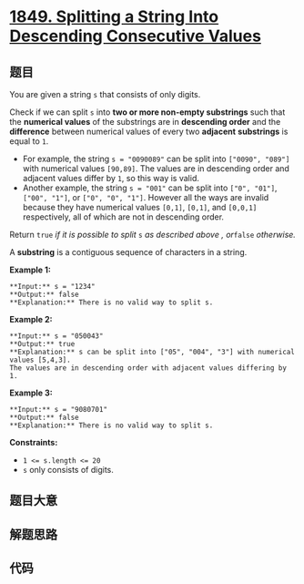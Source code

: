 # [1849. Splitting a String Into Descending Consecutive Values](https://leetcode.com/problems/splitting-a-string-into-descending-consecutive-values)

## 题目

You are given a string `s` that consists of only digits.

Check if we can split `s` into **two or more non-empty substrings** such that
the **numerical values** of the substrings are in **descending order** and the
**difference** between numerical values of every two **adjacent**
**substrings** is equal to `1`.

  * For example, the string `s = "0090089"` can be split into `["0090", "089"]` with numerical values `[90,89]`. The values are in descending order and adjacent values differ by `1`, so this way is valid.
  * Another example, the string `s = "001"` can be split into `["0", "01"]`, `["00", "1"]`, or `["0", "0", "1"]`. However all the ways are invalid because they have numerical values `[0,1]`, `[0,1]`, and `[0,0,1]` respectively, all of which are not in descending order.

Return `true` _if it is possible to split_ `s`​​​​​​ _as described above_ _,
or_`false` _otherwise._

A **substring** is a contiguous sequence of characters in a string.



**Example 1:**

    
    
    **Input:** s = "1234"
    **Output:** false
    **Explanation:** There is no valid way to split s.
    

**Example 2:**

    
    
    **Input:** s = "050043"
    **Output:** true
    **Explanation:** s can be split into ["05", "004", "3"] with numerical values [5,4,3].
    The values are in descending order with adjacent values differing by 1.
    

**Example 3:**

    
    
    **Input:** s = "9080701"
    **Output:** false
    **Explanation:** There is no valid way to split s.
    



**Constraints:**

  * `1 <= s.length <= 20`
  * `s` only consists of digits.


## 题目大意

## 解题思路

## 代码

```javascript

```
